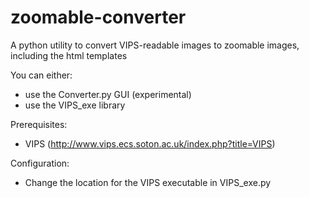 # zoomable-converter
A python utility to convert VIPS-readable images to zoomable images, including the html templates

You can either:
  - use the Converter.py GUI (experimental)
  - use the VIPS_exe library
  
Prerequisites:
  - VIPS (http://www.vips.ecs.soton.ac.uk/index.php?title=VIPS)

Configuration:
  - Change the location for the VIPS executable in VIPS_exe.py


